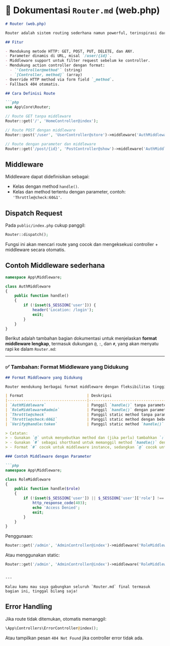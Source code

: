 
# 📄 Dokumentasi `Router.md` (web.php)

```markdown
# Router (web.php)

Router adalah sistem routing sederhana namun powerful, terinspirasi dari NineVerse, untuk mengatur URL dan request HTTP.

## Fitur

- Mendukung metode HTTP: GET, POST, PUT, DELETE, dan ANY.
- Parameter dinamis di URL, misal `/user/{id}`.
- Middleware support untuk filter request sebelum ke controller.
- Mendukung action controller dengan format:
  - `'Controller@method'` (string)
  - `[Controller, method]` (array)
- Override HTTP method via form field `_method`.
- Fallback 404 otomatis.

## Cara Definisi Route

```php
use App\Core\Router;

// Route GET tanpa middleware
Router::get('/', 'HomeController@index');

// Route POST dengan middleware
Router::post('/user', 'UserController@store')->middleware('AuthMiddleware');

// Route dengan parameter dan middleware
Router::get('/post/{id}', 'PostController@show')->middleware('AuthMiddleware');
````

## Middleware

Middleware dapat didefinisikan sebagai:

* Kelas dengan method `handle()`.
* Kelas dan method tertentu dengan parameter, contoh: `'Throttle@check:60&1'`.

## Dispatch Request

Pada `public/index.php` cukup panggil:

```php
Router::dispatch();
```

Fungsi ini akan mencari route yang cocok dan mengeksekusi controller + middleware secara otomatis.

## Contoh Middleware sederhana

```php
namespace App\Middleware;

class AuthMiddleware
{
    public function handle()
    {
        if (!isset($_SESSION['user'])) {
            header('Location: /login');
            exit;
        }
    }
}
```
Berikut adalah tambahan bagian dokumentasi untuk menjelaskan **format middleware lengkap**, termasuk dukungan `@`, `:`, dan `#`, yang akan menyatu rapi ke dalam `Router.md`:

---

### ✅ Tambahan: Format Middleware yang Didukung

````markdown
## Format Middleware yang Didukung

Router mendukung berbagai format middleware dengan fleksibilitas tinggi:

| Format                            | Deskripsi                                                | Contoh                                       | Yang Dipanggil                                 |
|-----------------------------------|----------------------------------------------------------|----------------------------------------------|------------------------------------------------|
| `AuthMiddleware`                  | Panggil `handle()` tanpa parameter                       | `'AuthMiddleware'`                           | `new AuthMiddleware()->handle()`               |
| `RoleMiddleware#admin`            | Panggil `handle()` dengan parameter                      | `'RoleMiddleware#admin'`                     | `new RoleMiddleware()->handle('admin')`        |
| `Throttle@check`                  | Panggil static method tanpa parameter                    | `'Throttle@check'`                           | `Throttle::check()`                            |
| `Throttle@check:60&1`             | Panggil static method dengan beberapa parameter          | `'Throttle@check:60&1'`                      | `Throttle::check('60', '1')`                   |
| `Verify@handle:token`             | Panggil static method `handle()` dengan parameter        | `'Verify@handle:token'`                      | `Verify::handle('token')`                      |

> Catatan:
> - Gunakan `@` untuk menyebutkan method dan (jika perlu) tambahkan `:` untuk parameter.
> - Gunakan `#` sebagai shorthand untuk memanggil method `handle()` dengan parameter.
> - Format `#` cocok untuk middleware instance, sedangkan `@` cocok untuk method static.

### Contoh Middleware dengan Parameter

```php
namespace App\Middleware;

class RoleMiddleware
{
    public function handle($role)
    {
        if (!isset($_SESSION['user']) || $_SESSION['user']['role'] !== $role) {
            http_response_code(403);
            echo 'Access Denied';
            exit;
        }
    }
}
````

Penggunaan:

```php
Router::get('/admin', 'AdminController@index')->middleware('RoleMiddleware#admin');
```

Atau menggunakan static:

```php
Router::get('/admin', 'AdminController@index')->middleware('RoleMiddleware@handle:admin');
```

```

---

Kalau kamu mau saya gabungkan seluruh `Router.md` final termasuk bagian ini, tinggal bilang saja!
```


## Error Handling

Jika route tidak ditemukan, otomatis memanggil:

```php
\App\Controllers\ErrorController@index();
```

Atau tampilkan pesan `404 Not Found` jika controller error tidak ada.


